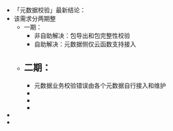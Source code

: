 - 「元数据校验」最新结论：
- 该需求分两期整
	- 一期：
		- 非自助解决：包导出和包完整性校验
		- 自助解决：元数据侧仅云函数支持接入
	- 二期：
		-
		- 元数据业务校验错误由各个元数据自行接入和维护
		-
		-
		-
-
-